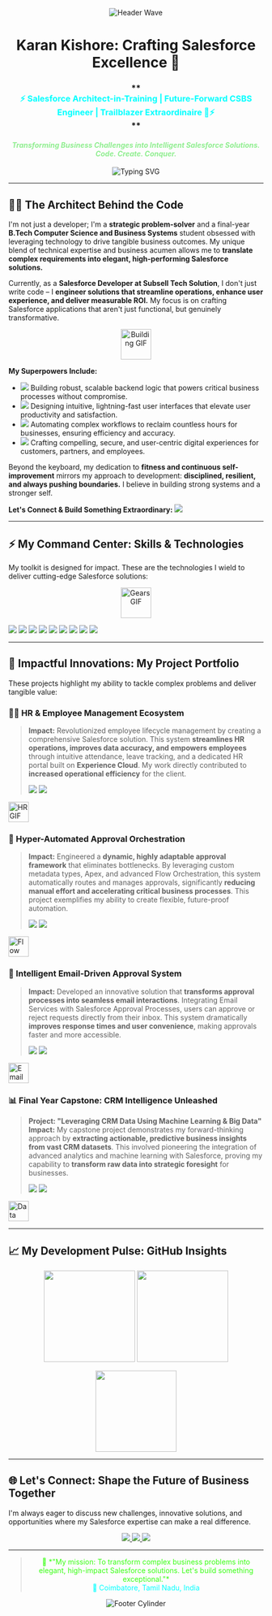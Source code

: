 <p align="center">
  <img src="https://capsule-render.vercel.app/api?type=waving&color=39FF14&height=120&section=header" alt="Header Wave" />
</p>

# **<div align="center">Karan Kishore: Crafting Salesforce Excellence 🚀</div>**

<h3 align="center">
  **<div style="color:#00FFFF;">⚡ Salesforce Architect-in-Training | Future-Forward CSBS Engineer | Trailblazer Extraordinaire 🌟⚡</div>**
</h3>
<h4 align="center"><i style="color:#90EE90;">Transforming Business Challenges into Intelligent Salesforce Solutions. Code. Create. Conquer.</i></h4>

<p align="center">
  <img src="https://readme-typing-svg.demolab.com?font=Fira+Code&pause=1000&color=39FF14&center=true&vCenter=true&width=800&lines=Crafting+Scalable+Salesforce+Ecosystems;Unlocking+Business+Potential+with+Tech;Driving+Innovation+through+Code;Always+Building.+Always+Optimizing.%F0%9F%9A%80" alt="Typing SVG" />
</p>

---

## **👨‍💻 The Architect Behind the Code**

I'm not just a developer; I'm a **strategic problem-solver** and a final-year **B.Tech Computer Science and Business Systems** student obsessed with leveraging technology to drive tangible business outcomes. My unique blend of technical expertise and business acumen allows me to **translate complex requirements into elegant, high-performing Salesforce solutions.**

Currently, as a **Salesforce Developer at Subsell Tech Solution**, I don't just write code – I **engineer solutions that streamline operations, enhance user experience, and deliver measurable ROI.** My focus is on crafting Salesforce applications that aren't just functional, but genuinely transformative.

<p align="center">
  <img src="https://media.giphy.com/media/LmNwrBhejkK9xFs5e5/giphy.gif" width="60px" alt="Building GIF"/>
</p>

**My Superpowers Include:**
* <img src="https://img.shields.io/badge/Apex-FF4500?style=flat-square&logo=salesforce&logoColor=white"/> Building robust, scalable backend logic that powers critical business processes without compromise.
* <img src="https://img.shields.io/badge/LWC-663399?style=flat-square&logo=lightning&logoColor=white"/> Designing intuitive, lightning-fast user interfaces that elevate user productivity and satisfaction.
* <img src="https://img.shields.io/badge/Flows-00C9B1?style=flat-square&logo=salesforce&logoColor=white"/> Automating complex workflows to reclaim countless hours for businesses, ensuring efficiency and accuracy.
* <img src="https://img.shields.io/badge/Experience%20Cloud-FFD700?style=flat-square&logo=salesforce&logoColor=black"/> Crafting compelling, secure, and user-centric digital experiences for customers, partners, and employees.

Beyond the keyboard, my dedication to **fitness and continuous self-improvement** mirrors my approach to development: **disciplined, resilient, and always pushing boundaries.** I believe in building strong systems and a stronger self.

**Let's Connect & Build Something Extraordinary:** <a href="mailto:karankishore89@gmail.com"><img src="https://img.shields.io/badge/Email-D14836?style=flat-square&logo=gmail&logoColor=white"/></a>

---

## **⚡ My Command Center: Skills & Technologies**

My toolkit is designed for impact. These are the technologies I wield to deliver cutting-edge Salesforce solutions:

<p align="center">
  <img src="https://media.giphy.com/media/M9gbBkQvE2bte/giphy.gif" width="60px" alt="Gears GIF"/>
</p>

<p>
  <img src="https://img.shields.io/badge/Salesforce-00A1E0?style=for-the-badge&logo=salesforce&logoColor=white&colorB=00A1E0"/>
  <img src="https://img.shields.io/badge/Apex-FF4500?style=for-the-badge&logo=salesforce&logoColor=white&colorB=FF4500"/>
  <img src="https://img.shields.io/badge/LWC-663399?style=for-the-badge&logo=lightning&logoColor=white&colorB=663399"/>
  <img src="https://img.shields.io/badge/Flows-00C9B1?style=for-the-badge&logo=salesforce&logoColor=white&colorB=00C9B1"/>
  <img src="https://img.shields.io/badge/Experience%20Cloud-FFD700?style=for-the-badge&logo=salesforce&logoColor=black&colorB=FFD700"/>
  <img src="https://img.shields.io/badge/Java-007396?style=for-the-badge&logo=java&logoColor=white&colorB=007396"/>
  <img src="https://img.shields.io/badge/HTML5-E34F26?style=for-the-badge&logo=html5&logoColor=white&colorB=E34F26"/>
  <img src="https://img.shields.io/badge/GitHub-181717?style=for-the-badge&logo=github&logoColor=white&colorB=181717"/>
  <img src="https://img.shields.io/badge/VSCode-007ACC?style=for-the-badge&logo=visualstudiocode&logoColor=white&colorB=007ACC"/>
</p>

---

## **🌟 Impactful Innovations: My Project Portfolio**

These projects highlight my ability to tackle complex problems and deliver tangible value:

### **🧑‍💼 HR & Employee Management Ecosystem**
> **Impact:** Revolutionized employee lifecycle management by creating a comprehensive Salesforce solution. This system **streamlines HR operations, improves data accuracy, and empowers employees** through intuitive attendance, leave tracking, and a dedicated HR portal built on **Experience Cloud**. My work directly contributed to **increased operational efficiency** for the client.
> <p align="left">
>   <img src="https://img.shields.io/badge/Salesforce-Deployed-green?style=flat-square&logo=salesforce&logoColor=white"/>
>   <img src="https://img.shields.io/badge/LWC-Enhanced%20UI-blue?style=flat-square&logo=lightning&logoColor=white"/>
> </p>
<p align="left">
  <img src="https://media.giphy.com/media/v1.Y2lkPTc5MGI3NjExd2JpZ2o3bmw2MmdnNnJ1Z290NXA3b3c3c3djZm5sY3pxMjJrdzE1YyZlcD12MV9pbnRlcm5hbF9naWZfYnlfaWQmY3Q9Zw/Lq0h6XyS7tC0PjX3/giphy.gif" width="40px" alt="HR GIF"/>
</p>

### **🔄 Hyper-Automated Approval Orchestration**
> **Impact:** Engineered a **dynamic, highly adaptable approval framework** that eliminates bottlenecks. By leveraging custom metadata types, Apex, and advanced Flow Orchestration, this system automatically routes and manages approvals, significantly **reducing manual effort and accelerating critical business processes**. This project exemplifies my ability to create flexible, future-proof automation.
> <p align="left">
>   <img src="https://img.shields.io/badge/Automation-Apex%26Flow-orange?style=flat-square&logo=automation&logoColor=white"/>
>   <img src="https://img.shields.io/badge/Efficiency-Boosted-brightgreen?style=flat-square&logo=speedometer&logoColor=white"/>
> </p>
<p align="left">
  <img src="https://media.giphy.com/media/v1.Y2lkPTc5MGI3NjExNjBrdnFlYmZ2dm5qczdvMnk4a2h6c3Q2MjFzMm5iMW5sdHRtN2ZtNiZlcD12MV9pbnRlcm5hbF9naWZfYnlfaWQmY3Q9Zw/kgyBvjYn1K01l7L5zQ/giphy.gif" width="40px" alt="Flow GIF"/>
</p>

### **📧 Intelligent Email-Driven Approval System**
> **Impact:** Developed an innovative solution that **transforms approval processes into seamless email interactions**. Integrating Email Services with Salesforce Approval Processes, users can approve or reject requests directly from their inbox. This system dramatically **improves response times and user convenience**, making approvals faster and more accessible.
> <p align="left">
>   <img src="https://img.shields.io/badge/Email%20Service-Integrated-lightgrey?style=flat-square&logo=mail&logoColor=black"/>
>   <img src="https://img.shields.io/badge/User%20Friendly-Seamless-blueviolet?style=flat-square&logo=user&logoColor=white"/>
> </p>
<p align="left">
  <img src="https://media.giphy.com/media/v1.Y2lkPTc5MGI3NjExbXZhNGR2d2R3cTYwb2F0eHpmNm1sN3R6a2RtbTFicG81OHVmc2F2aSZlcD12MV9pbnRlcm5hbF9naWZfYnlfaWQmY3Q9Zw/xT0xeu8hH2pGg2t1oY/giphy.gif" width="40px" alt="Email GIF"/>
</p>

### **📊 Final Year Capstone: CRM Intelligence Unleashed**
> **Project: "Leveraging CRM Data Using Machine Learning & Big Data"**
> **Impact:** My capstone project demonstrates my forward-thinking approach by **extracting actionable, predictive business insights from vast CRM datasets**. This involved pioneering the integration of advanced analytics and machine learning with Salesforce, proving my capability to **transform raw data into strategic foresight** for businesses.
> <p align="left">
>   <img src="https://img.shields.io/badge/ML%26Big%20Data-Analytics-red?style=flat-square&logo=data-science&logoColor=white"/>
>   <img src="https://img.shields.io/badge/Insights-Actionable-yellow?style=flat-square&logo=chart-line&logoColor=black"/>
> </p>
<p align="left">
  <img src="https://media.giphy.com/media/v1.Y2lkPTc5MGI3NjExZG1jdm52dG9kbHVrdm04c2Q0b3cxcmk5aDl5bzNmeTJia2Q2bmJqMiZlcD12MV9pbnRlcm5hbF9naWZfYnlfaWQmY3Q9Zw/YJ5qyS4N5M64gR5B5r/giphy.gif" width="40px" alt="Data Analytics GIF"/>
</p>

---

## **📈 My Development Pulse: GitHub Insights**

<p align="center">
  <img src="https://github-readme-stats.vercel.app/api?username=karankishore89&show_icons=true&theme=dark&hide_border=true&icon_color=39FF14&text_color=00FFFF&title_color=00FFFF" height="180"/>
  <img src="https://streak-stats.demolab.com?user=karankishore89&theme=dark&hide_border=true&stroke=39FF14&ring=39FF14&currStreakLabel=00FFFF&sideNums=00FFFF&sideLabels=00FFFF&dates=00FFFF" height="180"/>
</p>

<p align="center">
  <img src="https://github-readme-stats.vercel.app/api/top-langs/?username=karankishore89&layout=compact&theme=dark&hide_border=true&langs_count=6&icon_color=39FF14&text_color=00FFFF&title_color=00FFFF" height="160"/>
</p>

---

## **🌐 Let's Connect: Shape the Future of Business Together**

I'm always eager to discuss new challenges, innovative solutions, and opportunities where my Salesforce expertise can make a real difference.

<p align="center">
  <a href="https://www.linkedin.com/in/karankishore89/" target="_blank">
    <img src="https://img.shields.io/badge/LinkedIn-Karan%20Kishore-0077B5?style=for-the-badge&logo=linkedin&logoColor=white&colorB=0077B5"/>
  </a>
  <a href="mailto:karankishore89@gmail.com">
    <img src="https://img.shields.io/badge/Gmail-karankishore89-D14836?style=for-the-badge&logo=gmail&logoColor=white&colorB=D14836"/>
  </a>
  <a href="https://www.salesforce.com/trailblazer/karankishorev" target="_blank">
    <img src="https://img.shields.io/badge/Trailblazer-Karan%20Kishore-00A1E0?style=for-the-badge&logo=salesforce&logoColor=white&colorB=00A1E0"/>
  </a>
  </p>

---

> <div align="center" style="color:#39FF14;">💬 *"My mission: To transform complex business problems into elegant, high-impact Salesforce solutions. Let's build something exceptional."*</div>
> <div align="center" style="color:#00FFFF;">📍 Coimbatore, Tamil Nadu, India</div>

<p align="center">
  <img src="https://capsule-render.vercel.app/api?type=cylinder&color=39FF14&height=60&section=footer" alt="Footer Cylinder"/>
</p>
